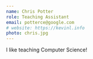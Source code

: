 ```yaml
---
name: Chris Potter
role: Teaching Assistant
email: potterce@google.com
# website: https://kevinl.info
photo: chris.jpg
---
```


I like teaching Computer Science!
